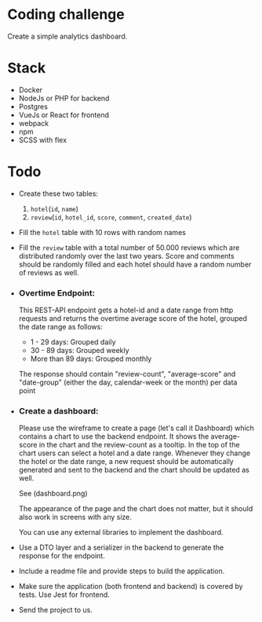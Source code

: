 # Coding challenge
Create a simple analytics dashboard.

# Stack
- Docker
- NodeJs or PHP for backend
- Postgres
- VueJs or React for frontend
- webpack
- npm
- SCSS with flex
 
# Todo
- Create these two tables: 
    1) `hotel`(`id`, `name`)
    2) `review`(`id`, `hotel_id`, `score`, `comment`, `created_date`)
- Fill the `hotel` table with 10 rows with random names
- Fill the `review` table with a total number of 50.000 reviews which are distributed randomly over the last two years. Score and comments should be randomly filled and each hotel should have a random number of reviews as well.

- ### Overtime Endpoint:
  This REST-API endpoint gets a hotel-id and a date range from http requests and returns the overtime average score of the hotel, grouped the date range as follows:
  - 1 - 29 days: Grouped daily
  - 30 - 89 days: Grouped weekly
  - More than 89 days: Grouped monthly
  
  The response should contain "review-count", "average-score" and "date-group" (either the day, calendar-week or the month) per data point
  
- ### Create a dashboard:
  Please use the wireframe to create a page (let's call it Dashboard) which contains a chart to use the backend endpoint. It shows the average-score in the chart and the review-count as a tooltip. In the top of the chart users can select a hotel and a date range. Whenever they change the hotel or the date range, a new request should be automatically generated and sent to the backend and the chart should be updated as well.

  See (dashboard.png)
  
  The appearance of the page and the chart does not matter, but it should also work in screens with any size.
  
  You can use any external libraries to implement the dashboard.
  
- Use a DTO layer and a serializer in the backend to generate the response for the endpoint.
- Include a readme file and provide steps to build the application.
- Make sure the application (both frontend and backend) is covered by tests. Use Jest for frontend.
- Send the project to us.

